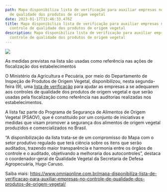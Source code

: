 ```yaml
---
path: Mapa disponibiliza lista de verificação para auxiliar empresas no controle
  de qualidade dos produtos de origem vegetal
date: 2023-01-17T13:46:33.476Z
title: Mapa disponibiliza lista de verificação para auxiliar empresas no
  controle de qualidade dos produtos de origem vegetal
description: Mapa disponibiliza lista de verificação para auxiliar empresas no
  controle de qualidade dos produtos de origem vegetal
---
```

<!--StartFragment-->

![](https://www.omniaonline.com.br/wp-content/uploads/2023/01/Site-LinkedIn-Facebook-76.png)

As medidas previstas na lista são usadas como referência nas ações de fiscalização dos estabelecimentos

O Ministério da Agricultura e Pecuária, por meio do Departamento de Inspeção de Produtos de Origem Vegetal, disponibilizou, nesta segunda-feira (9), uma [lista de verificação](https://www.gov.br/agricultura/pt-br/assuntos/inspecao/produtos-vegetal/arquivos/lista-de-verificacao-PSOV.pdf) para ajudar as empresas a se adequarem aos controles de qualidade dos produtos de origem vegetal e que serão usadas pela fiscalização como referência nas auditorias realizadas nos estabelecimentos.

A lista faz parte do Programa de Segurança de Alimentos de Origem Vegetal (PSAOV), que é constituído por um conjunto de iniciativas e medidas que visam promover a segurança dos alimentos de origem vegetal produzidos e comercializados no Brasil.

“A disponibilização da lista trata-se de um compromisso do Mapa com o setor produtivo regulado que terá ciência sobre os itens que serão auditados, trazendo maior transparência e harmonia entre os órgãos de controle e o auditado, objetivando a melhoraria dos autocontroles”, destaca o coordenador-geral de Qualidade Vegetal da Secretaria de Defesa Agropecuária, Hugo Caruso.

Saiba mais: https://www.omniaonline.com.br/mapa-disponibiliza-lista-de-verificacao-para-auxiliar-empresas-no-controle-de-qualidade-dos-produtos-de-origem-vegetal/

<!--EndFragment-->
